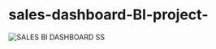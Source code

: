 # sales-dashboard-BI-project-

![SALES BI DASHBOARD SS](https://github.com/AnkitPilankar/sales-dashboard-BI-project-/assets/139122495/f4ef3237-4b85-4914-a742-30efc11f14a4)

